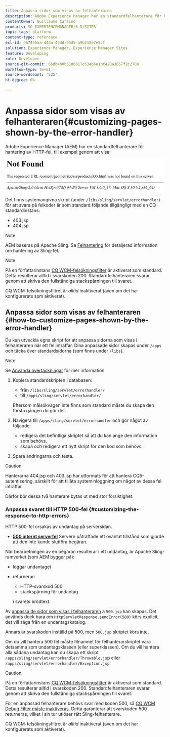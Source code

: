 ```yaml
---
title: Anpassa sidor som visas av felhanteraren
description: Adobe Experience Manager har en standardfelhanterare för hantering av HTTP-fel.
contentOwner: Guillaume Carlino
products: SG_EXPERIENCEMANAGER/6.5/SITES
topic-tags: platform
content-type: reference
exl-id: d6745baa-44da-45dd-b5d5-a9b218e7e8cf
solution: Experience Manager, Experience Manager Sites
feature: Developing
role: Developer
source-git-commit: 66db4b0b5106617c534b6e1bf428a3057f2c2708
workflow-type: tm+mt
source-wordcount: '525'
ht-degree: 0%

---
```


# Anpassa sidor som visas av felhanteraren{#customizing-pages-shown-by-the-error-handler}

Adobe Experience Manager (AEM) har en standardfelhanterare för hantering av HTTP-fel, till exempel genom att visa:

![chlimage_1-67](assets/chlimage_1-67a.png)

Det finns systemangivna skript (under `/libs/sling/servlet/errorhandler`) för att svara på felkoder är som standard följande tillgängligt med en CQ-standardinstans:

* 403.jsp
* 404.jsp

>[!NOTE]
>
>AEM baseras på Apache Sling. Se [Felhantering](https://sling.apache.org/documentation/the-sling-engine/errorhandling.html) för detaljerad information om hantering av Sling-fel.

>[!NOTE]
>
>På en författarinstans [CQ WCM-felsökningsfilter](/help/sites-deploying/osgi-configuration-settings.md) är aktiverat som standard. Detta resulterar alltid i svarskoden 200. Standardfelhanteraren svarar genom att skriva den fullständiga stackspårningen till svaret.
>
>CQ WCM-felsökningsfiltret är *alltid* inaktiverat (även om det har konfigurerats som aktiverat).

## Anpassa sidor som visas av felhanteraren {#how-to-customize-pages-shown-by-the-error-handler}

Du kan utveckla egna skript för att anpassa sidorna som visas i felhanteraren när ett fel inträffar. Dina anpassade sidor skapas under `/apps` och täcka över standardsidorna (som finns under `/libs`).

>[!NOTE]
>
>Se [Använda övertäckningar](/help/sites-developing/overlays.md) för mer information.

1. Kopiera standardskripten i databasen:

   * från `/libs/sling/servlet/errorhandler/`
   * till `/apps/sling/servlet/errorhandler/`

   Eftersom målsökvägen inte finns som standard måste du skapa den första gången du gör det.

1. Navigera till `/apps/sling/servlet/errorhandler` och gör något av följande:

   * redigera det befintliga skriptet så att du kan ange den information som behövs.
   * skapa och redigera ett nytt skript för den kod som behövs.

1. Spara ändringarna och testa.

>[!CAUTION]
>
>Hanterarna 404.jsp och 403.jsp har utformats för att hantera CQ5-autentisering, särskilt för att tillåta systeminloggning om något av dessa fel inträffar.
>
>Därför bör dessa två hanterare bytas ut med stor försiktighet.

### Anpassa svaret till HTTP 500-fel {#customizing-the-response-to-http-errors}

HTTP 500-fel orsakas av undantag på serversidan.

* **[500 internt serverfel](https://www.w3.org/Protocols/rfc2616/rfc2616-sec10.html)**
Servern påträffade ett oväntat tillstånd som gjorde att den inte kunde slutföra begäran.

När bearbetningen av en begäran resulterar i ett undantag, är Apache Sling-ramverket (som AEM bygger på):

* loggar undantaget
* returnerar:

   * HTTP-svarskod 500
   * stackspårning för undantag

  i svarets brödtext.

Av [anpassa de sidor som visas i felhanteraren](#how-to-customize-pages-shown-by-the-error-handler) a `500.jsp` kan skapas. Det används dock bara om `HttpServletResponse.sendError(500)` körs explicit, det vill säga från en undantagskatalog.

Annars är svarskoden inställd på 500, men `500.jsp` skriptet körs inte.

Om du vill hantera 500 fel måste filnamnet för felhanterarskriptet vara detsamma som undantagsklassen (eller superklassen). Om du vill hantera alla sådana undantag kan du skapa ett skript `/apps/sling/servlet/errorhandler/Throwable.js`p eller `/apps/sling/servlet/errorhandler/Exception.jsp`.

>[!CAUTION]
>
>På en författarinstans [CQ WCM-felsökningsfilter](/help/sites-deploying/osgi-configuration-settings.md) är aktiverat som standard. Detta resulterar alltid i svarskoden 200. Standardfelhanteraren svarar genom att skriva den fullständiga stackspårningen till svaret.
>
>För en anpassad felhanterare behövs svar med koden 500, så [CQ WCM Debug Filter måste inaktiveras](/help/sites-deploying/osgi-configuration-settings.md). Detta garanterar att svarskoden 500 returneras, vilket i sin tur utlöser rätt Sling-felhanterare.
>
>CQ WCM-felsökningsfiltret är *alltid* inaktiverat (även om det har konfigurerats som aktiverat).
